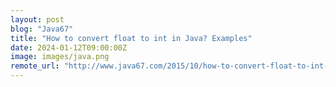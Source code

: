 ```yaml
---
layout: post
blog: "Java67"
title: "How to convert float to int in Java? Examples"
date: 2024-01-12T09:00:00Z
image: images/java.png
remote_url: "http://www.java67.com/2015/10/how-to-convert-float-to-int-in-java-example.html"
---
```

